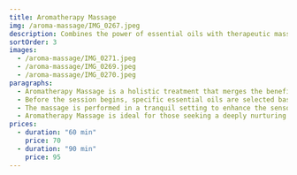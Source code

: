 ```yaml
---
title: Aromatherapy Massage
img: /aroma-massage/IMG_0267.jpeg
description: Combines the power of essential oils with therapeutic massage techniques.
sortOrder: 3
images:
  - /aroma-massage/IMG_0271.jpeg
  - /aroma-massage/IMG_0269.jpeg
  - /aroma-massage/IMG_0270.jpeg
paragraphs:
  - Aromatherapy Massage is a holistic treatment that merges the benefits of therapeutic touch with the healing properties of essential oils. This calming experience not only relaxes the body but also uplifts the mind through the power of scent.
  - Before the session begins, specific essential oils are selected based on your individual needs—whether you're looking to ease stress, boost energy, or promote better sleep. These oils are then gently massaged into the skin using smooth, flowing techniques that improve circulation and ease muscular discomfort.
  - The massage is performed in a tranquil setting to enhance the sensory experience, allowing the aromas to work in harmony with the massage to calm the nervous system and restore emotional balance.
  - Aromatherapy Massage is ideal for those seeking a deeply nurturing experience that addresses both physical tension and emotional well-being, leaving you refreshed, centered, and renewed.
prices:
  - duration: "60 min"
    price: 70
  - duration: "90 min"
    price: 95
---
```


